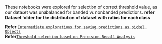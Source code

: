 These notebooks were explored for selection of correct threshold value, as our dataset was unabalanced for banded vs nonbanded predictions.
**refer Dataset folder for the distribution of dataset with ratios for each class**

**Refer** [`Intermediate explorations for saving predictions as pickel Objects`](Saving_Predictions_as_pickle_objects.ipynb)<br>
**Refer**[`Threshold selection based on Precision-Recall Analysis`](Threshold_Analysis.ipynb)
